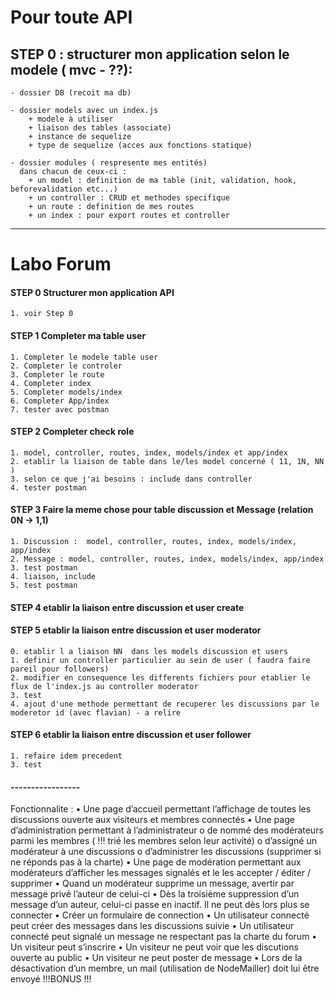 # Pour toute API

## STEP 0 : structurer mon application selon le modele ( mvc - ??): 
    - dossier DB (recoit ma db)

    - dossier models avec un index.js
        + modele à utiliser
        + liaison des tables (associate)
        + instance de sequelize
        + type de sequelize (acces aux fonctions statique)

    - dossier modules ( respresente mes entités)
      dans chacun de ceux-ci :
        + un model : definition de ma table (init, validation, hook, beforevalidation etc...) 
        + un controller : CRUD et methodes specifique
        + un route : definition de mes routes
        + un index : pour export routes et controller
---
# Labo Forum

#### STEP 0 Structurer mon application API 

    1. voir Step 0

#### STEP 1 Completer ma table user

    1. Completer le modele table user
    2. Completer le controler 
    3. Completer le route
    4. Completer index
    5. Completer models/index     
    6. Completer App/index
    7. tester avec postman

#### STEP 2 Completer check role

    1. model, controller, routes, index, models/index et app/index
    2. etablir la liaison de table dans le/les model concerné ( 11, 1N, NN )
    3. selon ce que j'ai besoins : include dans controller
    4. tester postman

#### STEP 3 Faire la meme chose pour table discussion et Message (relation 0N -> 1,1)

    1. Discussion :  model, controller, routes, index, models/index, app/index
    2. Message : model, controller, routes, index, models/index, app/index
    3. test postman
    4. liaison, include
    5. test postman

#### STEP 4 etablir la liaison entre discussion et user create

#### STEP 5 etablir la liaison entre discussion et user moderator

    0. etablir l a liaison NN  dans les models discussion et users
    1. definir un controller particulier au sein de user ( faudra faire pareil pour followers)
    2. modifier en consequence les differents fichiers pour etablier le flux de l'index.js au controller moderator
    3. test
    4. ajout d'une methode permettant de recuperer les discussions par le moderetor id (avec flavian) - a relire

#### STEP 6 etablir la liaison entre discussion et user follower
    1. refaire idem precedent
    3. test

#### -----------------
Fonctionnalite :
•	Une page d’accueil permettant l’affichage de toutes les discussions ouverte aux visiteurs et membres connectés
•	Une page d’administration permettant à l’administrateur 
o	de nommé des modérateurs parmi les membres ( !!! trié les membres selon leur activité)
o	d’assigné un modérateur à une discussions
o	d’administrer les discussions (supprimer si ne réponds pas à la charte)
•	Une page de modération permettant aux modérateurs d’afficher les messages signalés et le les accepter / éditer / supprimer
•	Quand un modérateur supprime un message, avertir par message privé l’auteur de celui-ci
•	Dès la troisième suppression d’un message d’un auteur, celui-ci passe en inactif. Il ne peut dès lors plus se connecter
•	Créer un formulaire de connection
•	Un utilisateur connecté peut créer des messages dans les discussions suivie
•	Un utilisateur connecté peut signalé un message ne respectant pas la charte du forum
•	Un visiteur peut s’inscrire
•	Un visiteur ne peut voir que les discutions ouverte au public
•	Un visiteur ne peut poster de message
•	Lors de la désactivation d’un membre, un mail (utilisation de NodeMailler) doit lui être envoyé !!!BONUS !!!
